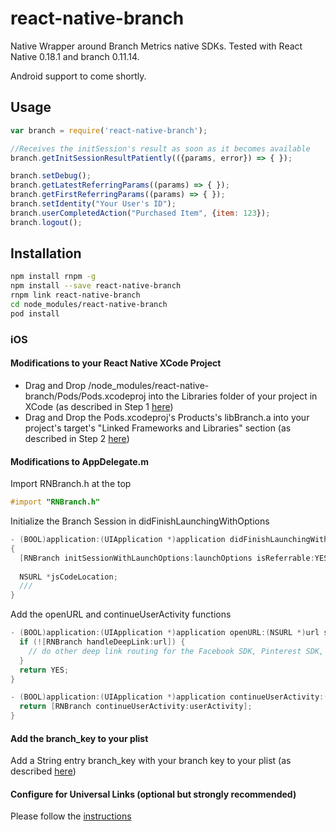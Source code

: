 # react-native-branch
Native Wrapper around Branch Metrics native SDKs. Tested with React Native 0.18.1 and branch 0.11.14. 

Android support to come shortly.

## Usage

```js
var branch = require('react-native-branch');

//Receives the initSession's result as soon as it becomes available
branch.getInitSessionResultPatiently(({params, error}) => { });

branch.setDebug();
branch.getLatestReferringParams((params) => { });
branch.getFirstReferringParams((params) => { });
branch.setIdentity("Your User's ID");
branch.userCompletedAction("Purchased Item", {item: 123});
branch.logout();
```

## Installation

```sh
npm install rnpm -g
npm install --save react-native-branch
rnpm link react-native-branch
cd node_modules/react-native-branch
pod install
```

### iOS

#### Modifications to your React Native XCode Project

- Drag and Drop /node_modules/react-native-branch/Pods/Pods.xcodeproj into the Libraries folder of your project in XCode (as described in Step 1 [here](https://facebook.github.io/react-native/docs/linking-libraries-ios.html#content))
- Drag and Drop the Pods.xcodeproj's Products's libBranch.a into your project's target's "Linked Frameworks and Libraries" section (as described in Step 2 [here](https://facebook.github.io/react-native/docs/linking-libraries-ios.html#content))



#### Modifications to AppDelegate.m

Import RNBranch.h at the top

```objective-c
#import "RNBranch.h"
```


Initialize the Branch Session in didFinishLaunchingWithOptions

```objective-c
- (BOOL)application:(UIApplication *)application didFinishLaunchingWithOptions:(NSDictionary *)launchOptions
{
  [RNBranch initSessionWithLaunchOptions:launchOptions isReferrable:YES];
  
  NSURL *jsCodeLocation;
  ///
}
```

Add the openURL and continueUserActivity functions

```objective-c
- (BOOL)application:(UIApplication *)application openURL:(NSURL *)url sourceApplication:(NSString *)sourceApplication annotation:(id)annotation {
  if (![RNBranch handleDeepLink:url]) {
    // do other deep link routing for the Facebook SDK, Pinterest SDK, etc
  }
  return YES;
}

- (BOOL)application:(UIApplication *)application continueUserActivity:(NSUserActivity *)userActivity restorationHandler:(void (^)(NSArray *restorableObjects))restorationHandler {
  return [RNBranch continueUserActivity:userActivity];
}
```

#### Add the branch_key to your plist

Add a String entry branch_key with your branch key to your plist (as described [here](https://dev.branch.io/recipes/add_the_sdk/ios/#add-your-branch-key))

#### Configure for Universal Links (optional but strongly recommended)

Please follow the [instructions](https://dev.branch.io/recipes/add_the_sdk/ios/#configure-for-universal-links)
